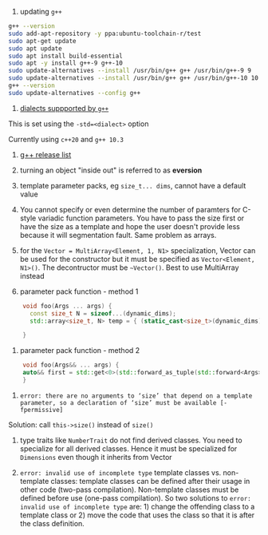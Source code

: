 
1. updating `g++`

```bash
g++ --version
sudo add-apt-repository -y ppa:ubuntu-toolchain-r/test
sudo apt-get update
sudo apt update
sudo apt install build-essential
sudo apt -y install g++-9 g++-10
sudo update-alternatives --install /usr/bin/g++ g++ /usr/bin/g++-9 9
sudo update-alternatives --install /usr/bin/g++ g++ /usr/bin/g++-10 10
g++ --version
sudo update-alternatives --config g++
```

1. [dialects suppported by `g++`](https://gcc.gnu.org/onlinedocs/gcc/C-Dialect-Options.html)

This is set using the `-std=<dialect>`  option

Currently using `c++20` and `g++ 10.3`

1. [g++ release list](https://gcc.gnu.org/releases.html)

1. turning an object "inside out" is referred to as __eversion__

1. template parameter packs, eg `size_t... dims`, cannot have a default value

1. You cannot specify or even determine the number of paramters for C-style variadic function parameters.  You have to pass the size first or have the size as a template and hope the user doesn't provide less because it will segmentation fault.  Same problem as arrays.

1. for the `Vector = MultiArray<Element, 1, N1>` specialization, Vector can be used for the constructor but it must be specified as `Vector<Element, N1>()`. The decontructor must be `~Vector()`. Best to use MultiArray instead


1. parameter pack function - method 1
```C++
    void foo(Args ... args) {
      const size_t N = sizeof...(dynamic_dims);
      std::array<size_t, N> temp = { (static_cast<size_t>(dynamic_dims))... };

    }
```

1. parameter pack function - method 2
```C++
    void foo(Args&& ... args) {
    auto&& first = std::get<0>(std::forward_as_tuple(std::forward<Args>(args)...));
    }
```

1. `error: there are no arguments to ‘size’ that depend on a template parameter, so a declaration of ‘size’ must be available [-fpermissive]`

Solution:  call `this->size()` instead of `size()`

    
1. type traits like `NumberTrait` do not find derived classes.  You need to specialize for all derived classes. Hence it must be specialized for `Dimensions` even though it inherits from Vector

1. `error: invalid use of incomplete type` template classes vs. non-template classes: template classes can be defined after their usage in other code (two-pass compilation).   Non-template classes must be defined before use (one-pass compilation).    So two solutions to `error: invalid use of incomplete type` are: 1) change the offending class to a template class or 2) move the code that uses the class so that it is after the class definition.
